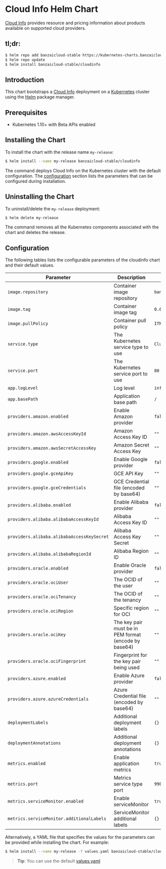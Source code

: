 # Cloud Info Helm Chart

[Cloud Info](https://github.com/banzaicloud/cloudinfo) provides resource and pricing information about products available on supported cloud providers. 

## tl;dr:

```bash
$ helm repo add banzaicloud-stable https://kubernetes-charts.banzaicloud.com
$ helm repo update
$ helm install banzaicloud-stable/cloudinfo
```

## Introduction

This chart bootstraps a [Cloud Info](https://hub.helm.sh/charts/banzaicloud-stable/cloudinfo) deployment on a
[Kubernetes](http://kubernetes.io) cluster using the [Helm](https://helm.sh) package manager.

## Prerequisites

- Kubernetes 1.10+ with Beta APIs enabled

## Installing the Chart

To install the chart with the release name `my-release`:

```bash
$ helm install --name my-release banzaicloud-stable/cloudinfo
```

The command deploys Cloud Info on the Kubernetes cluster with the default configuration.
The [configuration](#configuration) section lists the parameters that can be configured during installation.

## Uninstalling the Chart

To uninstall/delete the `my-release` deployment:

```bash
$ helm delete my-release
```

The command removes all the Kubernetes components associated with the chart and deletes the release.

## Configuration

The following tables lists the configurable parameters of the cloudinfo chart and their default values.

| Parameter                                  | Description                                           | Default                 |
|--------------------------------------------|-------------------------------------------------------|-------------------------|
| `image.repository`                         | Container image repository                            | `banzaicloud/cloudinfo` |
| `image.tag`                                | Container image tag                                   | `0.6.0`                |
| `image.pullPolicy`                         | Container pull policy                                 | `IfNotPresent`          |
| `service.type`                             | The Kubernetes service type to use                    | `ClusterIP`             |
| `service.port`                             | The Kubernetes service port to use                    | `80`                    |
| `app.logLevel`                             | Log level                                             | `info`                  |
| `app.basePath`                             | Application base path                                 | `/`                     |
| `providers.amazon.enabled`                 | Enable Amazon provider                                | `false`                 |
| `providers.amazon.awsAccessKeyId`          | Amazon Access Key ID                                  | `""`                    |
| `providers.amazon.awsSecretAccessKey`      | Amazon Secret Access Key                              | `""`                    |
| `providers.google.enabled`                 | Enable Google provider                                | `false`                 |
| `providers.google.gceApiKey`               | GCE API Key                                           | `""`                    |
| `providers.google.gceCredentials`          | GCE Credential file (encoded by base64)               | `""`                    |
| `providers.alibaba.enabled`                | Enable Alibaba provider                               | `false`                 |
| `providers.alibaba.alibabaAccessKeyId`     | Alibaba Access Key ID                                 | `""`                    |
| `providers.alibaba.alibabaAccessKeySecret` | Alibaba Access Key Secret                             | `""`                    |
| `providers.alibaba.alibabaRegionId`        | Alibaba Region ID                                     | `""`                    |
| `providers.oracle.enabled`                 | Enable Oracle provider                                | `false`                 |
| `providers.oracle.ociUser`                 | The OCID of the user                                  | `""`                    |
| `providers.oracle.ociTenancy`              | The OCID of the tenancy                               | `""`                    |
| `providers.oracle.ociRegion`               | Specific region for OCI                               | `""`                    |
| `providers.oracle.ociKey`                  | The key pair must be in PEM format (encode by base64) | `""`                    |
| `providers.oracle.ociFingerprint`          | Fingerprint for the key pair being used               | `""`                    |
| `providers.azure.enabled`                  | Enable Azure provider                                 | `false`                 |
| `providers.azure.azureCredentials`         | Azure Credential file (encoded by base64)             | `""`                    |
| `deploymentLabels`                         | Additional deployment labels                          | `{}`                    |
| `deploymentAnnotations`                    | Additional deployment annotations                     | `{}`                    |
| `metrics.enabled`                          | Enable application metrics                            | `true`                  |
| `metrics.port`                             | Metrics service type port                             | `9900`                  |
| `metrics.serviceMonitor.enabled`           | Enable serviceMonitor                                 | `true`                  |
| `metrics.serviceMonitor.additionalLabels`  | ServiceMonitor additional labels                      | `{}`                    |

Alternatively, a YAML file that specifies the values for the parameters can be provided while installing the chart. For example:

```bash
$ helm install --name my-release -f values.yaml banzaicloud-stable/cloudinfo
```

> **Tip**: You can use the default [values.yaml](values.yaml)
